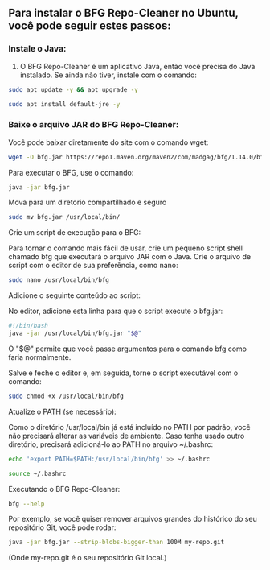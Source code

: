 ## Para instalar o BFG Repo-Cleaner no Ubuntu, você pode seguir estes passos:

### Instale o Java:

1. O BFG Repo-Cleaner é um aplicativo Java, então você precisa do Java instalado. Se ainda não tiver, instale com o comando:

````bash
sudo apt update -y && apt upgrade -y
````
````bash
sudo apt install default-jre -y
````

### Baixe o arquivo JAR do BFG Repo-Cleaner:

Você pode baixar diretamente do site com o comando wget:

````bash
wget -O bfg.jar https://repo1.maven.org/maven2/com/madgag/bfg/1.14.0/bfg-1.14.0.jar
````

Para executar o BFG, use o comando:

````bash
java -jar bfg.jar
````

Mova para um diretorio compartilhado e seguro
````bash
sudo mv bfg.jar /usr/local/bin/
````

Crie um script de execução para o BFG:

Para tornar o comando mais fácil de usar, crie um pequeno script shell chamado bfg que executará o arquivo JAR com o Java. Crie o arquivo de script com o editor de sua preferência, como nano:

````bash
sudo nano /usr/local/bin/bfg
````

Adicione o seguinte conteúdo ao script:

No editor, adicione esta linha para que o script execute o bfg.jar:

````bash
#!/bin/bash
java -jar /usr/local/bin/bfg.jar "$@"
````
O "$@" permite que você passe argumentos para o comando bfg como faria normalmente.

Salve e feche o editor e, em seguida, torne o script executável com o comando:

````bash
sudo chmod +x /usr/local/bin/bfg
````

Atualize o PATH (se necessário):

Como o diretório /usr/local/bin já está incluído no PATH por padrão, você não precisará alterar as variáveis de ambiente. Caso tenha usado outro diretório, precisará adicioná-lo ao PATH no arquivo ~/.bashrc:

````bash
echo 'export PATH=$PATH:/usr/local/bin/bfg' >> ~/.bashrc
````
````bash
source ~/.bashrc
````

Executando o BFG Repo-Cleaner:
````bash
bfg --help
````
Por exemplo, se você quiser remover arquivos grandes do histórico do seu repositório Git, você pode rodar:

````bash
java -jar bfg.jar --strip-blobs-bigger-than 100M my-repo.git
````
(Onde my-repo.git é o seu repositório Git local.)

